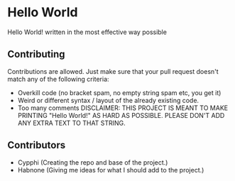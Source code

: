 # Hello World
Hello World! written in the most effective way possible
## Contributing
Contributions are allowed. Just make sure that your pull request doesn't match any of the following criteria:
- Overkill code (no bracket spam, no empty string spam etc, you get it)
- Weird or different syntax / layout of the already existing code.
- Too many comments
DISCLAIMER: THIS PROJECT IS MEANT TO MAKE PRINTING "Hello World!" AS HARD AS POSSIBLE. PLEASE DON'T ADD ANY EXTRA TEXT TO THAT STRING.
## Contributors
- Cypphi (Creating the repo and base of the project.)
- Habnone (Giving me ideas for what I should add to the project.)
